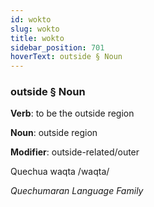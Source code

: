 ```yaml
---
id: wokto
slug: wokto
title: wokto
sidebar_position: 701
hoverText: outside § Noun
---
```


### outside § Noun

**Verb**: to be the outside region

**Noun**: outside region

**Modifier**: outside-related/outer

Quechua waqta /waqta/

*Quechumaran Language Family*